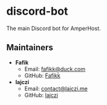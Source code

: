 # discord-bot

The main Discord bot for AmperHost.

## Maintainers
- **Fafik**
  - Email: fafikk@duck.com
  - GitHub: [Fafikk](https://github.com/fafikk)
- **lajczi**
  - Email: contact@lajczi.me
  - GitHub: [lajczi](https://github.com/lajczi)
